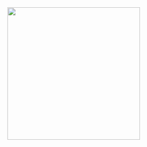 <img src="https://github.com/Mohsenabn78/LinearHeightPicker/blob/main/res/res.gif" width="300" height="300" />
